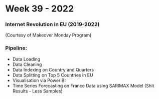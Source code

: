 
# Week 39 - 2022

### Internet Revolution in EU (2019-2022)

(Courtesy of Makeover Monday Program)



### Pipeline:
- Data Loading
- Data Cleaning
- Data Indexing on Country and Quarters
- Data Splitting on Top 5 Countries in EU
- Visualisation via Power BI
- Time Series Forecasting on France Data using SARIMAX Model (Shit Results - Less Samples)


